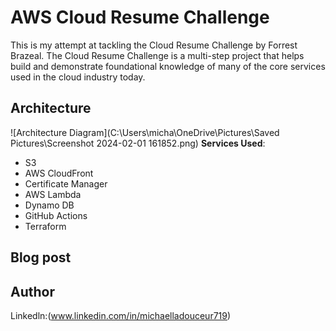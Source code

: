 # AWS Cloud Resume Challenge

This is my attempt at tackling the Cloud Resume Challenge by Forrest Brazeal. The Cloud Resume Challenge is a multi-step project that helps build and demonstrate foundational knowledge of many of the core services used in the cloud industry today.

## Architecture

![Architecture Diagram](C:\Users\micha\OneDrive\Pictures\Saved Pictures\Screenshot 2024-02-01 161852.png)
**Services Used**:

- S3
- AWS CloudFront
- Certificate Manager
- AWS Lambda
- Dynamo DB
- GitHub Actions
- Terraform

## Blog post

## Author
Linkedln:(www.linkedin.com/in/michaelladouceur719)
